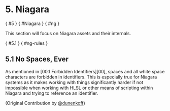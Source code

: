 # 5. Niagara
[](){ #5 }
[](){ #Niagara }
[](){ #ng }

This section will focus on Niagara assets and their internals.

[](){ #5.1 }
[](){ #ng-rules }
## 5.1 No Spaces, Ever

As mentioned in [00.1 Forbidden Identifiers][00], spaces and all white space characters are forbidden in identifiers. This is especially true for Niagara systems as it makes working with things significantly harder if not impossible when working with HLSL or other means of scripting within Niagara and trying to reference an identifier.

(Original Contribution by [@dunenkoff](https://github.com/Allar/ue5-style-guide/issues/58))


